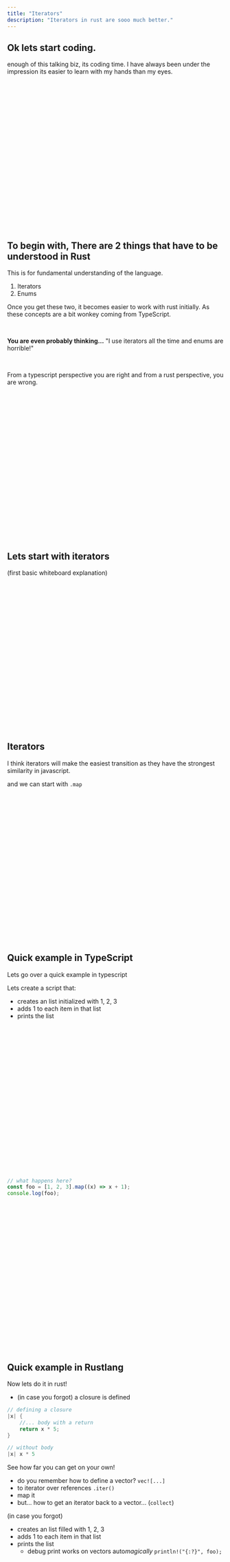 ```yaml
---
title: "Iterators"
description: "Iterators in rust are sooo much better."
---
```


## Ok lets start coding.

enough of this talking biz, its coding time. I have always been under the
impression its easier to learn with my hands than my eyes.

<br/>
<br/>
<br/>
<br/>
<br/>
<br/>
<br/>
<br/>
<br/>
<br/>
<br/>
<br/>
<br/>
<br/>
<br/>
<br/>
<br/>
<br/>
<br/>
<br/>

## To begin with, There are 2 things that have to be understood in Rust

This is for fundamental understanding of the language.

1. Iterators
1. Enums

Once you get these two, it becomes easier to work with rust initially. As these
concepts are a bit wonkey coming from TypeScript.

<br />

**You are even probably thinking...** "I use iterators all the time and enums are
horrible!"

<br />

From a typescript perspective you are right and from a rust perspective, you
are wrong.

<br/>
<br/>
<br/>
<br/>
<br/>
<br/>
<br/>
<br/>
<br/>
<br/>
<br/>
<br/>
<br/>
<br/>
<br/>
<br/>
<br/>
<br/>
<br/>
<br/>

## Lets start with iterators

(first basic whiteboard explanation)

<br/>
<br/>
<br/>
<br/>
<br/>
<br/>
<br/>
<br/>
<br/>
<br/>
<br/>
<br/>
<br/>
<br/>
<br/>
<br/>
<br/>
<br/>
<br/>
<br/>

## Iterators

I think iterators will make the easiest transition as they have the strongest
similarity in javascript.

and we can start with `.map`

<br/>
<br/>
<br/>
<br/>
<br/>
<br/>
<br/>
<br/>
<br/>
<br/>
<br/>
<br/>
<br/>
<br/>
<br/>
<br/>
<br/>
<br/>
<br/>
<br/>

## Quick example in TypeScript

Lets go over a quick example in typescript

Lets create a script that:

- creates an list initialized with 1, 2, 3
- adds 1 to each item in that list
- prints the list

<br/>
<br/>
<br/>
<br/>
<br/>
<br/>
<br/>
<br/>
<br/>
<br/>
<br/>
<br/>
<br/>
<br/>
<br/>
<br/>
<br/>
<br/>
<br/>
<br/>

```typescript
// what happens here?
const foo = [1, 2, 3].map((x) => x + 1);
console.log(foo);
```

<br/>
<br/>
<br/>
<br/>
<br/>
<br/>
<br/>
<br/>
<br/>
<br/>
<br/>
<br/>
<br/>
<br/>
<br/>
<br/>
<br/>
<br/>
<br/>
<br/>

## Quick example in Rustlang

Now lets do it in rust!

- (in case you forgot) a closure is defined

```rust
// defining a closure
|x| {
    //... body with a return
    return x * 5;
}

// without body
|x| x * 5
```

See how far you can get on your own!

- do you remember how to define a vector? `vec![...]`
- to iterator over references `.iter()`
- map it
- but... how to get an iterator back to a vector... (`collect`)

(in case you forgot)

- creates an list filled with 1, 2, 3
- adds 1 to each item in that list
- prints the list
  - debug print works on vectors auto*magically* `println!("{:?}", foo);`

<br/>
<br/>
<br/>
<br/>
<br/>
<br/>
<br/>
<br/>
<br/>
<br/>
<br/>
<br/>
<br/>
<br/>
<br/>
<br/>
<br/>
<br/>
<br/>
<br/>

```rust
fn main() {
    let items: Vec<isize> = vec![1, 2, 3]
        .iter() // create the iterator to go over the elements in teh array
        .map(|x| x + 1) // do the plus one'ings
        .collect(); // take the iterator and put it somewhere..

    println!("items {:?}", items);
}
```

<br/>
<br/>
<br/>
<br/>
<br/>
<br/>
<br/>
<br/>
<br/>
<br/>
<br/>
<br/>
<br/>
<br/>
<br/>
<br/>
<br/>
<br/>
<br/>
<br/>

## What is collect?

One thing that is different than you may be use to is that an `Iterator` is its
own data type. So we must convert from an iterator back into the struct we
want and in our case its a `Vec`

So lets do this manually

<br/>
<br/>
<br/>
<br/>
<br/>
<br/>
<br/>
<br/>
<br/>
<br/>
<br/>
<br/>
<br/>
<br/>
<br/>
<br/>
<br/>
<br/>
<br/>
<br/>

## Complete Code

```rust
fn main() {
    let items = vec![1, 2, 3];
    let mut iter = items
        .iter()
        .map(|x| x + 1);

    let mut collected_items = vec![];
    while let Some(value) = iter.next() {
        collected_items.push(value);
    }

    println!("collected_items: {:?}", collected_items);
}
```

Its sometimes easy to think things magic when they are not, its literally, in
our example, a simple while loop

<br/>
<br/>
<br/>
<br/>
<br/>
<br/>
<br/>
<br/>
<br/>
<br/>
<br/>
<br/>
<br/>
<br/>
<br/>
<br/>
<br/>
<br/>
<br/>
<br/>

## Wanna see something cool with collect?

Well, collect is more that just "put back into a vector"

(show them the deets, String, HashSet, HashMap)

<br/>
<br/>
<br/>
<br/>
<br/>
<br/>
<br/>
<br/>
<br/>
<br/>
<br/>
<br/>
<br/>
<br/>
<br/>
<br/>
<br/>
<br/>
<br/>
<br/>

## Complete Code

Collect into string!

```rust
let foo: String = vec!["this", "is", "a", "test"]
    .into_iter() // what the heck is this?  we will talk more about this
    .collect();
```

<br/>
<br/>
<br/>
<br/>

Collect into HashSet (this would be Set in JS)

```rust
let foo: HashSet<isize> = vec![1, 2, 3]
    .into_iter()
    .collect();
```

<br/>
<br/>
<br/>
<br/>

Collect into a HashMap

```rust
let foo: HashMap<&str, usize> = vec!["this", "is", "a", "test"]
    .into_iter()
    .enumerate() // Adds the index to the iterator!
                 // one of the glories of rust is that we work with iterators
    .map(|(idx, item)| (item, idx)) // reverses the order
    .collect();
```

`map(|(idx, item)|` is an example of destructuring.

<br/>
<br/>
<br/>
<br/>
<br/>
<br/>
<br/>
<br/>
<br/>
<br/>
<br/>
<br/>
<br/>
<br/>
<br/>
<br/>
<br/>
<br/>
<br/>
<br/>

## We are going to play a game

this will help you see whats possible

<br/>
<br/>
<br/>
<br/>
<br/>
<br/>
<br/>
<br/>
<br/>
<br/>
<br/>
<br/>
<br/>
<br/>
<br/>
<br/>
<br/>
<br/>
<br/>
<br/>

## What is value?

```rust
let value: usize = vec![1, 2, 3]
    .iter()
    .sum();
```

<br/>
<br/>
<br/>
<br/>
<br/>
<br/>
<br/>
<br/>
<br/>
<br/>
<br/>
<br/>
<br/>
<br/>
<br/>
<br/>
<br/>
<br/>
<br/>
<br/>

```rust
let how_many_items: usize = vec![1, 2, 3]
    .iter()
    .skip(2)
    .count();
```

<br/>
<br/>
<br/>
<br/>
<br/>
<br/>
<br/>
<br/>
<br/>
<br/>
<br/>
<br/>
<br/>
<br/>
<br/>
<br/>
<br/>
<br/>
<br/>
<br/>

## What will i print?

```rust
    vec![1, 2, 5, 9, 4]
        .iter()
        .skip(2)
        .take_while(|&&x| x > 4) // i can explain the && later,
                                 // but know its pattern matching
        .for_each(|x| println!("{}", x));
```

<br/>
<br/>
<br/>
<br/>
<br/>
<br/>
<br/>
<br/>
<br/>
<br/>
<br/>
<br/>
<br/>
<br/>
<br/>
<br/>
<br/>
<br/>
<br/>
<br/>

```rust
let what_about_this: usize = vec![1, 2, 3]
    .iter()
    .filter(|x| *x % 2 == 0) // we will explain the * later
    .count();
```

<br/>
<br/>
<br/>
<br/>
<br/>
<br/>
<br/>
<br/>
<br/>
<br/>
<br/>
<br/>
<br/>
<br/>
<br/>
<br/>
<br/>
<br/>
<br/>
<br/>

## Iterators from other collections!

```rust
let map = HashMap::from([
   ("foo", 1),
   ("bar", 2),
   ("baz", 3),
]);

map
    .iter()
    .for_each(|(k, v)| println!("{}: {}", k, v));
```

<br/>
<br/>
<br/>
<br/>

```rust
let set = HashSet::from([
    "foo",
    "bar",
    "baz",
]);

set
    .iter()
    .for_each(|v| println!("{}", v));
```

<br/>
<br/>
<br/>
<br/>

## You can even create your own iterators!

We will soon, but here is a basic example!

```rust
let todos = Todo { ... values ... }

for task in &todos { // requires trait implementations
    println!("I need to do: {}", task); // require trait implementations
}
```

<br/>
<br/>
<br/>
<br/>
<br/>
<br/>
<br/>
<br/>
<br/>
<br/>
<br/>
<br/>
<br/>
<br/>
<br/>
<br/>
<br/>
<br/>
<br/>
<br/>

## Iterator way of thinking

This is an important concept which isn't in javascript

```
[Type] -> [Iterator] -> [Type]
```

This typically gives us code that looks like.

```rust
some_type
    .iter() // creates iterator
    .filter(|x| ...

    ) // A series of combinators

    .collect/sum/count/for_each() // some operation that takes the iterator and consumes it
```

<br/>
<br/>
<br/>
<br/>
<br/>
<br/>
<br/>
<br/>
<br/>
<br/>
<br/>
<br/>
<br/>
<br/>
<br/>
<br/>
<br/>
<br/>
<br/>
<br/>

## Lets do a simple exercise

Lets do the following.

1. create this file called `project/lines`

```bash
hello
fem
how
1
2
3
are
you?
```

1. read file `lines`
1. print out each line individually

<br />

#### **TypeScript**

I'll give you a few moments to try this yourself

<br/>
<br/>
<br/>
<br/>
<br/>
<br/>
<br/>
<br/>
<br/>
<br/>
<br/>
<br/>
<br/>
<br/>
<br/>
<br/>
<br/>
<br/>
<br/>
<br/>

## Complete Code

```typescript
import fs from "fs";

const file = fs.readFileSync("lines");

file
  .toString()
  .split("\n")
  .forEach((line) => console.log(line));
```

<br/>
<br/>
<br/>
<br/>
<br/>
<br/>
<br/>
<br/>
<br/>
<br/>
<br/>
<br/>
<br/>
<br/>
<br/>
<br/>
<br/>
<br/>
<br/>
<br/>

## Lets do the same in Rust

Since you are new, i'll have to walk through each line of code. <br/>
<br/>
Just in case you forgot

1. read a file from disk
2. print out each line individually

<br/>
<br/>
<br/>
<br/>
<br/>
<br/>
<br/>
<br/>
<br/>
<br/>
<br/>
<br/>
<br/>
<br/>
<br/>
<br/>
<br/>
<br/>
<br/>
<br/>

## Complete Code

```rust

fn main() {
    let file = std::fs::read_to_string("lines").unwrap();

    file
        .lines()
        .for_each(|line| println!("{}", line));
}
```

<br/>
<br/>
<br/>
<br/>
<br/>
<br/>
<br/>
<br/>
<br/>
<br/>
<br/>
<br/>
<br/>
<br/>
<br/>
<br/>
<br/>
<br/>
<br/>
<br/>

## How about every other line?

Add a few more lines to your test file and then implement it in TypeScript

I'll give you ~1 minute to do this

<br/>
<br/>
<br/>
<br/>
<br/>
<br/>
<br/>
<br/>
<br/>
<br/>
<br/>
<br/>
<br/>
<br/>
<br/>
<br/>
<br/>
<br/>
<br/>
<br/>

## Complete Code

```typescript
import fs from "fs";

const file = fs.readFileSync("lines");

file
  .toString()
  .split("\n")
  .filter((_, i) => i % 2 === 0)
  .forEach((line) => console.log(line));
```

<br/>
<br/>
<br/>
<br/>
<br/>
<br/>
<br/>
<br/>
<br/>
<br/>
<br/>
<br/>
<br/>
<br/>
<br/>
<br/>
<br/>
<br/>
<br/>
<br/>

## But how to do this in rust?

You have seen me mention `.enumerate()` `.filter(|x| ...)` thus far, why not
take 1 minute and see if you can update your code to take every other!

<br/>
<br/>
<br/>
<br/>
<br/>
<br/>
<br/>
<br/>
<br/>
<br/>
<br/>
<br/>
<br/>
<br/>
<br/>
<br/>
<br/>
<br/>
<br/>
<br/>

## Complete Code

Observation: Rust does exactly what you tell it and no more.

```rust
fn main() {
    let file = std::fs::read_to_string("lines").unwrap();

    file
        .lines()
        .enumerate()
        .filter(|(idx, _)| idx % 2 == 0)
        .for_each(|line| println!("{}", line.1));
}
```

<br/>
<br/>
<br/>
<br/>
<br/>
<br/>
<br/>
<br/>
<br/>
<br/>
<br/>
<br/>
<br/>
<br/>
<br/>
<br/>
<br/>
<br/>
<br/>
<br/>

## One more

do these steps _IN ORDER_.

- every other line
- skip the first two lines
- print two lines

<br/>
<br/>
<br/>
<br/>
<br/>
<br/>
<br/>
<br/>
<br/>
<br/>
<br/>
<br/>
<br/>
<br/>
<br/>
<br/>
<br/>
<br/>
<br/>
<br/>

## Complete Code

```typescript
import fs from "fs";

const file = fs.readFileSync("lines");

file
  .toString()
  .split("\n")
  .filter((_, i) => i % 2 === 0)
  .filter((_, i) => i >= 2 && i < 4)
  .forEach((line) => console.log(line));
```

<br/>
<br/>
<br/>
<br/>
<br/>
<br/>
<br/>
<br/>
<br/>
<br/>
<br/>
<br/>
<br/>
<br/>
<br/>
<br/>
<br/>
<br/>
<br/>
<br/>

## Now Rust

Remember when i said rust has an amazing combinator set? Its time to shine

i think you should give it a try

<br/>
<br/>
<br/>
<br/>
<br/>
<br/>
<br/>
<br/>
<br/>
<br/>
<br/>
<br/>
<br/>
<br/>
<br/>
<br/>
<br/>
<br/>
<br/>
<br/>

## Complete Code

```rust

fn main() {
    let file = std::fs::read_to_string("lines").unwrap();

    file
        .lines()
        .enumerate()
        .filter(|(idx, _)| idx % 2 == 0)
        .skip(2)
        .take(2)
        .for_each(|line| println!("{}", line.1));
}
```

<br/>
<br/>
<br/>
<br/>
<br/>
<br/>
<br/>
<br/>
<br/>
<br/>
<br/>
<br/>
<br/>
<br/>
<br/>
<br/>
<br/>
<br/>
<br/>
<br/>

## Lets break down what happened

```typescript
split("\n")
  .filter((_, i) => i % 2 === 0)
  .filter((_, i) => i >= 2 && i < 4)
  .forEach((line) => console.log(line));
```

<br/>
<br/>
<br/>
<br/>
<br/>
<br/>
<br/>
<br/>
<br/>
<br/>
<br/>
<br/>
<br/>
<br/>
<br/>
<br/>
<br/>
<br/>
<br/>
<br/>

## Split

that takes substrings and creates an array.

That means calling `split` iterates the entire string up front and creates a
list

```typescript
[
    "line1",
    "line2",
    ...
]
```

<br/>
<br/>
<br/>
<br/>
<br/>
<br/>
<br/>
<br/>
<br/>
<br/>
<br/>
<br/>
<br/>
<br/>
<br/>
<br/>
<br/>
<br/>
<br/>
<br/>

## What about filter?

Filter takes in a list and produces a new list

```typescript
[
    "line1",
    "line2",
    ...
] => [
    "line2",
    "line4",
    ...
]
```

<br/>
<br/>
<br/>
<br/>
<br/>
<br/>
<br/>
<br/>
<br/>
<br/>
<br/>
<br/>
<br/>
<br/>
<br/>
<br/>
<br/>
<br/>
<br/>
<br/>

## The second filter

```typescript
[
    "line1",
    "line2",
    ...
] => [
    "line2",
    "line4",
    ...
] => [ // no matter how many lines were before, it goes through ALL
    "line6",
    "line8",
]
```

<br/>
<br/>
<br/>
<br/>
<br/>
<br/>
<br/>
<br/>
<br/>
<br/>
<br/>
<br/>
<br/>
<br/>
<br/>
<br/>
<br/>
<br/>
<br/>
<br/>

## for each

This just goes through each item in the final array, i approve

<br/>
<br/>
<br/>
<br/>
<br/>
<br/>
<br/>
<br/>
<br/>
<br/>
<br/>
<br/>
<br/>
<br/>
<br/>
<br/>
<br/>
<br/>
<br/>
<br/>

## So what does the "code produced" ackshually look like?

With javascript its so easy to perform _many_ high level tasks that you forget
exactly what is happening.

Here is "transpiled" code

```typescript
function filter_1(x: number): boolean {
  return x % 2 === 0;
}

function filter_2(x: number): number {
  return x >= 2 && x < 4;
}

// Skipping the split operation
let a = contents.toString().split("\n");
let b = [];
for (let i = 0; i < a.length; ++i) {
  if (filter_1(a[i])) {
    b.push(a[i]);
  }
}
let c = [];
for (let i = 0; i < b.length; ++i) {
  if (filter_2(i)) {
    c.push(b[i]);
  }
}
for (let i = 0; i < c.length; ++i) {
  console.log(c[i]);
}
```

v8 may optimize some of this away. To what extent, i don't have the faintest
clue and neither do you

<br/>
<br/>
<br/>
<br/>
<br/>
<br/>
<br/>
<br/>
<br/>
<br/>
<br/>
<br/>
<br/>
<br/>
<br/>
<br/>
<br/>
<br/>
<br/>
<br/>

## Same example, but in rust

```rust
    .lines()
    .enumerate()
    .filter(|(idx, _)| idx % 2 == 0)
    .skip(2)
    .take(2)
    .for_each(|line| println!("{}", line.1));

// Goes through every char
let mut start = 0;
let mut taken = 0;
let mut skipped = 0;
let mut lines_found = 0;
for (idx, c) in lines.enumerate().chars() {
    if c !== "\n" {
        continue;
    }

    // doesn't copy, just a &str (ptr, len)
    let slice = lines[start..idx];
    start = idx + 1;

    lines_found += 1
    if lines_found % 2 == 0 {
        continue
    }

    if skipped < 2 {
        skipped += 1;
        continue;
    }

    taken += 1;
    println!("{}", slice);

    if taken == 2 {
        break;
    }
}
```

<br/>
<br/>
<br/>
<br/>
<br/>
<br/>
<br/>
<br/>
<br/>
<br/>
<br/>
<br/>
<br/>
<br/>
<br/>
<br/>
<br/>
<br/>
<br/>
<br/>

## Zero cost abstractions

You will see this phrase commonly in the rust community, and this is why. Its
able to have these higher order abstractions, just without all the cost of them

<br/>
<br/>
<br/>
<br/>
<br/>
<br/>
<br/>
<br/>
<br/>
<br/>
<br/>
<br/>
<br/>
<br/>
<br/>
<br/>
<br/>
<br/>
<br/>
<br/>

## Questions?

<br/>
<br/>
<br/>
<br/>
<br/>
<br/>
<br/>
<br/>
<br/>
<br/>
<br/>
<br/>
<br/>
<br/>
<br/>
<br/>
<br/>
<br/>
<br/>
<br/>
